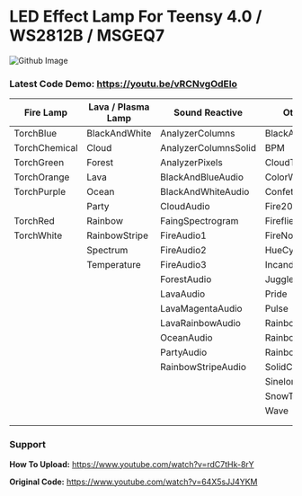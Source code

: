# LED Effect Lamp For Teensy 4.0 / WS2812B / MSGEQ7
![Github Image](https://user-images.githubusercontent.com/77110859/126079820-e466e626-3ed6-4a38-a151-e06197d52e65.png)
### Latest Code Demo: https://youtu.be/vRCNvgOdEIo

| Fire Lamp                         | Lava / Plasma Lamp            | Sound Reactive            | Other Effects         |
| --------------------------------- | ----------------------------- | ------------------------- | --------------------- |
| TorchBlue						    | BlackAndWhite   		        | AnalyzerColumns	        |BlackAndWhiteNoise|
| TorchChemical					    | Cloud                         | AnalyzerColumnsSolid	    |BPM|
| TorchGreen					    | Forest			            | AnalyzerPixels			|CloudTwinkles|
| TorchOrange					    | Lava				            | BlackAndBlueAudio         |ColorWaves|
| TorchPurple					    | Ocean				            | BlackAndWhiteAudio        |Confetti|
|                                   | Party	                        | CloudAudio                |Fire2012WithPalette|
| TorchRed					        | Rainbow	                    | FaingSpectrogram          |Fireflies|
| TorchWhite					    | RainbowStripe			        | FireAudio1                |FireNoise|
|								    | Spectrum		                | FireAudio2                |HueCycle|
|								    | Temperature		            | FireAudio3                |IncandescentTwinkles|
|                                   |                               | ForestAudio               |Juggle|
|                                   |                               | LavaAudio                 |Pride|
|                                   |                               | LavaMagentaAudio          |Pulse|
|                                   |                               | LavaRainbowAudio          |Rainbow|
|                                   |                               | OceanAudio                |RainbowTwinkles|
|                                   |                               | PartyAudio                |RainbowWithGlitter|
|                                   |                               | RainbowStripeAudio        |SolidColor|
|                                   |                               |                           |Sinelon|
|                                   |                               |                           |SnowTwinkles|
|                                   |                               |                           |Wave|
|||||
|||||

### Support
**How To Upload:** https://www.youtube.com/watch?v=rdC7tHk-8rY

**Original Code:** https://www.youtube.com/watch?v=64X5sJJ4YKM